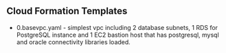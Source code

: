 ## Cloud Formation Templates
- 0.basevpc.yaml - simplest vpc including 2 database subnets, 1 RDS for PostgreSQL instance and 1 EC2 bastion host that has postgresql, mysql and oracle connectivity libraries loaded.

